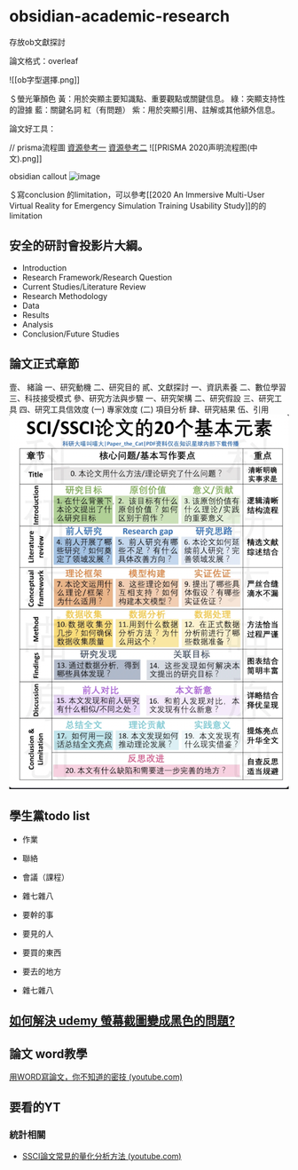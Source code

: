 # obsidian-academic-research
存放ob文獻探討

論文格式：overleaf

![[ob字型選擇.png]]

＄螢光筆顏色
黃：用於突顯主要知識點、重要觀點或關鍵信息。
綠：突顯支持性的證據
藍：關鍵名詞
紅（有問題）
紫：用於突顯引用、註解或其他額外信息。


論文好工具：

// prisma流程圖
[資源參考一](https://wycswimming.blogspot.com/2022/12/PRISMAflowdiagram.html)
[資源參考二](https://mengte.online/archives/13104)
![[PRISMA 2020声明流程图(中文).png]]



obsidian callout
![image](https://forum.obsidian.md/uploads/default/original/3X/7/e/7e01227e6203044edce77bf50c2ded4fe0f0d194.png)


＄寫conclusion 的limitation，可以參考[[2020 An Immersive Multi-User Virtual Reality for Emergency Simulation Training Usability Study]]的的limitation


## 安全的研討會投影片大綱。
- Introduction
- Research Framework/Research Question
- Current Studies/Literature Review
- Research Methodology
- Data
- Results
- Analysis
- Conclusion/Future Studies
## 論文正式章節
壹、 緒論
一、研究動機
二、研究目的
貳、文獻探討
一、資訊素養
二、數位學習
三、科技接受模式
參、研究方法與步驟
一、研究架構
二、研究假設
三、研究工具
四、研究工具信效度
(一) 專家效度
(二) 項目分析
肆、研究結果
伍、引用
![upgit_20240516_1715837183.png](https://raw.githubusercontent.com/kcwc1029/obsidian-upgit-image/main/2024/05/upgit_20240516_1715837183.png)

## 學生黨todo list
- 作業
- 聯絡
- 會議（課程）
- 雜七雜八

- 要幹的事
- 要見的人
- 要買的東西
- 要去的地方
- 雜七雜八


## [如何解決 udemy 螢幕截圖變成黑色的問題?](https://softnshare.com/awesomescreenshotandudemyblackscreenissue/)



## 論文 word教學
[用WORD寫論文，你不知道的密技 (youtube.com)](https://www.youtube.com/watch?v=gQ7K2hSHqcg)



## 要看的YT
### 統計相關
- [SSCI論文常見的量化分析方法 (youtube.com)](https://www.youtube.com/watch?v=WvWRix5HV2M)


